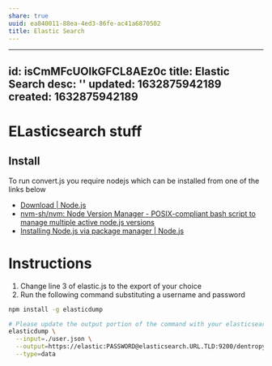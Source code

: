 ```yaml
---
share: true
uuid: ea840011-88ea-4ed3-86fe-ac41a6870502
title: Elastic Search
---
```

---
id: isCmMFcUOIkGFCL8AEz0c
title: Elastic Search
desc: ''
updated: 1632875942189
created: 1632875942189
---

# ELasticsearch stuff

## Install

To run convert.js you require nodejs which can be installed from one of the links below

* [Download | Node.js](https://nodejs.org/en/download/)
* [nvm-sh/nvm: Node Version Manager - POSIX-compliant bash script to manage multiple active node.js versions](https://github.com/nvm-sh/nvm)
* [Installing Node.js via package manager | Node.js](https://nodejs.org/en/download/package-manager/)

# Instructions

1. Change line 3 of elastic.js to the export of your choice
2. Run the following command substituting a username and password

``` bash
npm install -g elasticdump

# Please update the output portion of the command with your elasticsearch credentials
elasticdump \
  --input=./user.json \
  --output=https://elastic:PASSWORD@elasticsearch.URL.TLD:9200/dentropydaemon \
  --type=data

```